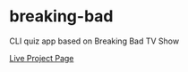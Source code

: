 # breaking-bad
CLI quiz app based on Breaking Bad TV Show

[Live Project Page](https://replit.com/@pnchinmay/breaking-bad?embed=1&output=1)
